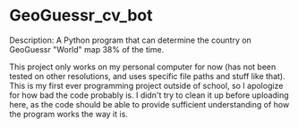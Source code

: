 # GeoGuessr_cv_bot
Description: A Python program that can determine the country on GeoGuessr "World" map 38% of the time.

This project only works on my personal computer for now (has not been tested on other resolutions, and uses specific file paths and stuff like that). 
This is my first ever programming project outside of school, so I apologize for how bad the code probably is. I didn't try to clean it up before uploading here, as the code should be able to provide sufficient understanding of how the program works the way it is. 
